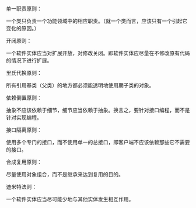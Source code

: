 单一职责原则：

一个类只负责一个功能领域中的相应职责。（就一个类而言，应该只有一个引起它变化的原因。）

开闭原则：

一个软件实体应当对扩展开放，对修改关闭。即软件实体应尽量在不修改原有代码的情况下进行扩展。

里氏代换原则：

所有引用基类（父类）的地方都必须能透明地使用期子类的对象。

依赖倒置原则：

抽象不应该依赖于细节，细节应当依赖于抽象。换言之，要针对接口编程，而不是针对实现编程。

接口隔离原则：

使用多个专门的接口，而不使用单一的总接口，即客户端不应该依赖那些它不需要的接口。

合成复用原则：

尽量使用对象组合，而不是继承来达到复用的目的。

迪米特法则：

一个软件实体应当尽可能少地与其他实体发生相互作用。
